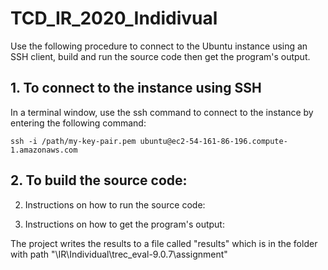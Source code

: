 # TCD_IR_2020_Indidivual

Use the following procedure to connect to the Ubuntu instance using an SSH client, build and run the source code then get the program's output.

## 1. To connect to the instance using SSH
In a terminal window, use the ssh command to connect to the instance by entering the following command:
```shell
ssh -i /path/my-key-pair.pem ubuntu@ec2-54-161-86-196.compute-1.amazonaws.com
```
## 2. To build the source code:



2. Instructions on how to run the source code:



3. Instructions on how to get the program's output:

  The project writes the results to a file called "results" which is in the folder with path "\IR\Individual\trec_eval-9.0.7\assignment\"

